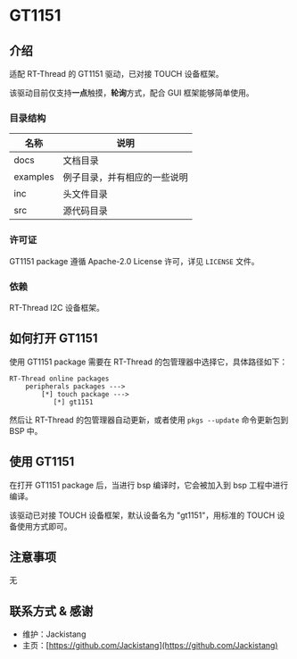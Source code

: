 # GT1151

## 介绍

适配 RT-Thread 的 GT1151 驱动，已对接 TOUCH 设备框架。

该驱动目前仅支持**一点**触摸，**轮询**方式，配合 GUI 框架能够简单使用。

### 目录结构

| 名称     | 说明                         |
| -------- | ---------------------------- |
| docs     | 文档目录                     |
| examples | 例子目录，并有相应的一些说明 |
| inc      | 头文件目录                   |
| src      | 源代码目录                   |

### 许可证

GT1151 package 遵循 Apache-2.0 License 许可，详见 `LICENSE` 文件。

### 依赖

RT-Thread I2C 设备框架。

## 如何打开 GT1151 

使用 GT1151 package 需要在 RT-Thread 的包管理器中选择它，具体路径如下：

```
RT-Thread online packages
    peripherals packages --->
        [*] touch package --->
           [*] gt1151
```

然后让 RT-Thread 的包管理器自动更新，或者使用 `pkgs --update` 命令更新包到 BSP 中。

## 使用 GT1151 

在打开 GT1151 package 后，当进行 bsp 编译时，它会被加入到 bsp 工程中进行编译。

该驱动已对接 TOUCH 设备框架，默认设备名为 "gt1151"，用标准的 TOUCH 设备使用方式即可。

## 注意事项

无

## 联系方式 & 感谢

- 维护：Jackistang
- 主页：[https://github.com/Jackistang](https://github.com/Jackistang)

